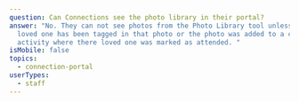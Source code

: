 ```yaml
---
question: Can Connections see the photo library in their portal?
answer: "No. They can not see photos from the Photo Library tool unless their
  loved one has been tagged in that photo or the photo was added to a calendar
  activity where there loved one was marked as attended. "
isMobile: false
topics:
  - connection-portal
userTypes:
  - staff
---
```

